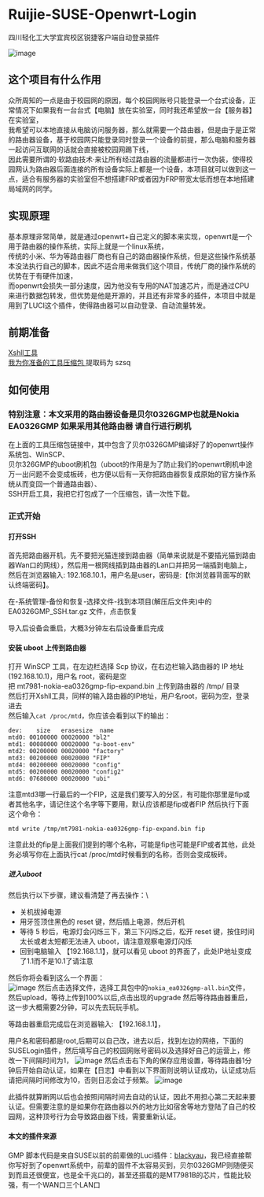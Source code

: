 # Ruijie-SUSE-Openwrt-Login
四川轻化工大学宜宾校区锐捷客户端自动登录插件 

![image](https://github.com/user-attachments/assets/17bdc081-90bf-49cb-a91d-fd00cb5fdc56)


## 这个项目有什么作用

众所周知的一点是由于校园网的原因，每个校园网账号只能登录一个台式设备，正常情况下如果我有一台台式【电脑】放在实验室，同时我还希望放一台【服务器】在实验室，\
我希望可以本地直接从电脑访问服务器，那么就需要一个路由器，但是由于是正常的路由器设备，基于校园网只能登录同时登录一个设备的前提，那么电脑和服务器一起访问互联网的话就会直接被校园网踢下线，\
因此需要所谓的·软路由技术·来让所有经过路由器的流量都进行一次伪装，使得校园网认为路由器后面连接的所有设备实际上都是一个设备，本项目就可以做到这一点，适合有服务器的实验室但不想搭建FRP或者因为FRP带宽太低而想在本地搭建局域网的同学。

## 实现原理

基本原理非常简单，就是通过openwrt+自己定义的脚本来实现，openwrt是一个用于路由器的操作系统，实际上就是一个linux系统，\
传统的小米、华为等路由器厂商也有自己的路由器操作系统，但是这些操作系统基本没法执行自己的脚本，因此不适合用来做我们这个项目，传统厂商的操作系统的优势在于有硬件加速，\
而openwrt会损失一部分速度，因为他没有专用的NAT加速芯片，而是通过CPU来进行数据包转发，但优势是他是开源的，并且还有非常多的插件，本项目中就是用到了LUCI这个插件，使得路由器可以自动登录、自动流量转发。

## 前期准备

[Xshll工具](https://www.xshell.com/zh/free-for-home-school)\
[我为你准备的工具压缩包 ](https://pan.baidu.com/s/19_cwpLHE86uUWZdano5S_w?pwd=szsq)
提取码为 szsq

## 如何使用


### 特别注意：本文采用的路由器设备是贝尔0326GMP也就是Nokia EA0326GMP 如果采用其他路由器 请自行进行刷机

在上面的工具压缩包链接中，其中包含了贝尔0326GMP编译好了的openwrt操作系统包、WinSCP、\
贝尔326GMP的uboot刷机包（uboot的作用是为了防止我们的openwrt刷机中途万一出问题不会变成板砖，也方便以后有一天你把路由器恢复成原始的官方操作系统从而变回一个普通路由器）、\
SSH开启工具，我把它打包成了一个压缩包，请一次性下载。

### 正式开始

#### 打开SSH
首先把路由器开机，先不要把光猫连接到路由器（简单来说就是不要插光猫到路由器Wan口的网线），然后用一根网线插到路由器的Lan口并把另一端插到电脑上，然后在浏览器输入: 192.168.10.1，用户名是user，密码是:【你浏览器背面写的默认终端密码】。

在-系统管理-备份和恢复-选择文件-找到本项目(解压后文件夹)中的 EA0326GMP_SSH.tar.gz 文件，点击恢复

导入后设备会重启，大概3分钟左右后设备重启完成

#### 安装 uboot 上传到路由器

打开 WinSCP 工具，在左边栏选择 Scp 协议，在右边栏输入路由器的 IP 地址(192.168.10.1)，用户名 root，密码是空\
把 mt7981-nokia-ea0326gmp-fip-expand.bin 上传到路由器的 /tmp/ 目录 \
然后打开Xshll工具，同样的输入路由器的IP地址，用户名root，密码为空，登录进去\
然后输入`cat /proc/mtd`，你应该会看到以下的输出：
```shell
dev:    size   erasesize  name
mtd0: 00100000 00020000 "bl2"
mtd1: 00080000 00020000 "u-boot-env"
mtd2: 00200000 00020000 "factory"
mtd3: 00200000 00020000 "FIP"
mtd4: 00200000 00020000 "config"
mtd5: 00200000 00020000 "config2"
mtd6: 07680000 00020000 "ubi"
```
注意mtd3哪一行最后的一个FIP，这是我们要写入的分区，有可能你那里是fip或者其他名字，请记住这个名字等下要用，默认应该都是fip或者FIP
然后执行下面这个命令：
```shell
mtd write /tmp/mt7981-nokia-ea0326gmp-fip-expand.bin fip 
```
注意此处的fip是上面我们提到的哪个名称，可能是fip也可能是FIP或者其他，此处务必填写你在上面执行cat /proc/mtd时候看到的名称，否则会变成板砖。
##### 进入uboot
然后执行以下步骤，建议看清楚了再去操作：\
- 关机拔掉电源
- 用牙签顶住黑色的 reset 键，然后插上电源，然后开机
- 等待 5 秒后，电源灯会闪烁三下，第三下闪烁之后，松开 reset 键，按住时间太长或者太短都无法进入 uboot，请注意观察电源灯闪烁
- 回到电脑输入 【192.168.1.1】，就可以看见 uboot 的界面了，此处IP地址变成了1.1而不是10.1了请注意

然后你将会看到这么一个界面：\
![image](https://github.com/user-attachments/assets/d0655870-5006-462a-b245-f9a67e919398)
然后点击选择文件，选择工具包中的`nokia_ea0326gmp-all.bin`文件，然后upload，等待上传到100%以后,点击出现的upgrade 然后等待路由器重启，这一步大概需要2分钟，可以先去玩玩手机。

等路由器重启完成后在浏览器输入: 【192.168.1.1】，

用户名和密码都是root,后期可以自己改，进去以后，找到左边的网络，下面的SUSELogin插件，然后填写自己的校园网账号密码以及选择好自己的运营上，修改一下间隔时间为1，
![image](https://github.com/user-attachments/assets/8572e9f8-fa47-49d4-8e2c-c388bcce76fc)
然后点击右下角的保存应用设置，等待路由器1分钟后开始自动认证，如果在【日志】中看到以下界面则说明认证成功，认证成功后请把间隔时间修改为10，否则日志会过于频繁。
![image](https://github.com/user-attachments/assets/c5df744e-8bfd-41f7-b876-8f5a08df4a8d)

此插件就算断网以后也会按照间隔时间去自动的认证，因此不用担心第二天起来要认证。但需要注意的是如果你在路由器以外的地方比如宿舍等地方登陆了自己的校园网，这种顶号行为会导致路由器下线，需要重新认证。



#### 本文的插件来源 
GMP
脚本代码是来自SUSE以前的前辈做的Luci插件：[blackyau](https://github.com/blackyau/luci-app-suselogin)，我已经直接帮你写好到了openwrt系统中，前辈的固件不太容易买到，贝尔0326GMP则随便买到而且还很便宜，也是全千兆口的，甚至还搭载的是MT7981B的芯片，性能比较强，有一个WAN口三个LAN口

